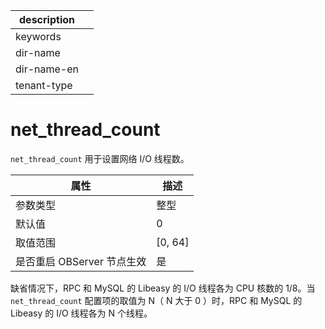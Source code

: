 |description||
|---|---|
|keywords||
|dir-name||
|dir-name-en||
|tenant-type||

# net_thread_count

`net_thread_count` 用于设置网络 I/O 线程数。

|      **属性**      |   **描述**   |
|------------------|------------|
| 参数类型             | 整型         |
| 默认值              | 0          |
| 取值范围             | \[0, 64\] |
| 是否重启 OBServer 节点生效 | 是          |

缺省情况下，RPC 和 MySQL 的 Libeasy 的 I/O 线程各为 CPU 核数的 1/8。当 `net_thread_count` 配置项的取值为 N（ N 大于 0 ）时，RPC 和 MySQL 的 Libeasy 的 I/O 线程各为 N 个线程。
